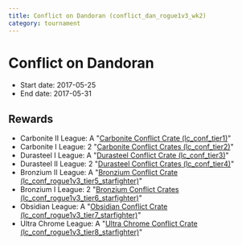 ```yaml
---
title: Conflict on Dandoran (conflict_dan_rogue1v3_wk2)
category: tournament
---
```

# Conflict on Dandoran

  * Start date: 2017-05-25
  * End date: 2017-05-31

## Rewards

  * Carbonite II League: A "[Carbonite Conflict Crate (lc_conf_tier1)](lc_conf_tier1.html)"
  * Carbonite I League: 2 "[Carbonite Conflict Crates (lc_conf_tier2)](lc_conf_tier2.html)"
  * Durasteel I League: A "[Durasteel Conflict Crate (lc_conf_tier3)](lc_conf_tier3.html)"
  * Durasteel II League: 2 "[Durasteel Conflict Crates (lc_conf_tier4)](lc_conf_tier4.html)"
  * Bronzium II League: A "[Bronzium Conflict Crate (lc_conf_rogue1v3_tier5_starfighter)](lc_conf_rogue1v3_tier5_starfighter.html)"
  * Bronzium I League: 2 "[Bronzium Conflict Crates (lc_conf_rogue1v3_tier6_starfighter)](lc_conf_rogue1v3_tier6_starfighter.html)"
  * Obsidian League: A "[Obsidian Conflict Crate (lc_conf_rogue1v3_tier7_starfighter)](lc_conf_rogue1v3_tier7_starfighter.html)"
  * Ultra Chrome League: A "[Ultra Chrome Conflict Crate (lc_conf_rogue1v3_tier8_starfighter)](lc_conf_rogue1v3_tier8_starfighter.html)"
